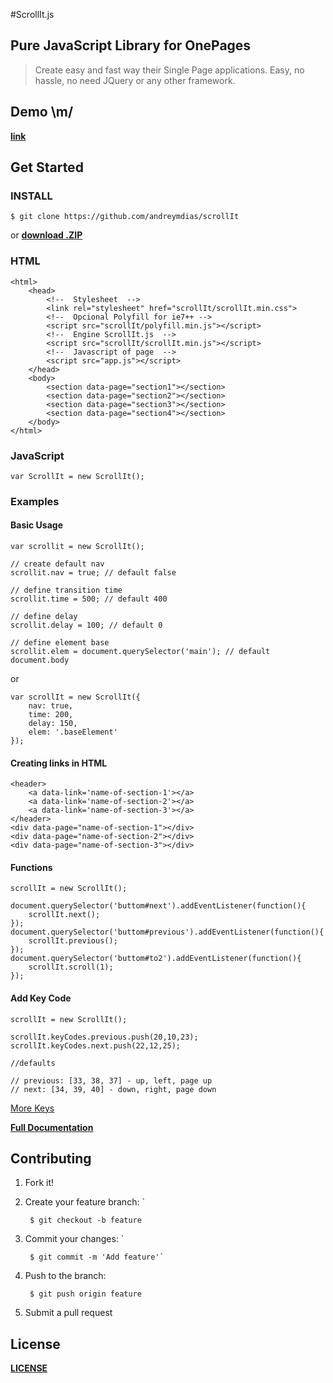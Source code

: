 #ScrollIt.js

## Pure JavaScript Library for OnePages

>Create easy and fast way their Single Page applications.
>Easy, no hassle, no need JQuery or any other framework.

## Demo \m/
    
**[link](andreymdias.github.io/scrollit/)**
    
## Get Started

### INSTALL

    $ git clone https://github.com/andreymdias/scrollIt
    
or **[download .ZIP](https://github.com/andreymdias/scrollIt/archive/master.zip)**

### HTML

    <html>    
        <head>
            <!--  Stylesheet  -->
            <link rel="stylesheet" href="scrollIt/scrollIt.min.css">
            <!--  Opcional Polyfill for ie7++ -->
            <script src="scrollIt/polyfill.min.js"></script>
            <!--  Engine ScrollIt.js  -->
            <script src="scrollIt/scrollIt.min.js"></script>
            <!--  Javascript of page  -->
            <script src="app.js"></script>
        </head>
        <body>
            <section data-page="section1"></section>
            <section data-page="section2"></section>
            <section data-page="section3"></section>
            <section data-page="section4"></section>
        </body>
    </html>
    
### JavaScript

    var ScrollIt = new ScrollIt();

### Examples

#### Basic Usage

    var scrollit = new ScrollIt();
    
    // create default nav
    scrollit.nav = true; // default false
    
    // define transition time
    scrollit.time = 500; // default 400
    
    // define delay
    scrollit.delay = 100; // default 0
    
    // define element base
    scrollit.elem = document.querySelector('main'); // default document.body

or
    
    var scrollIt = new ScrollIt({
        nav: true,
        time: 200,
        delay: 150,
        elem: '.baseElement'
    }); 
    
#### Creating links in HTML

    <header>
        <a data-link='name-of-section-1'></a>
        <a data-link='name-of-section-2'></a>
        <a data-link='name-of-section-3'></a>
    </header>
    <div data-page="name-of-section-1"></div>
    <div data-page="name-of-section-2"></div>
    <div data-page="name-of-section-3"></div>
    
#### Functions
    
    scrollIt = new ScrollIt();
    
    document.querySelector('buttom#next').addEventListener(function(){
        scrollIt.next();
    });
    document.querySelector('buttom#previous').addEventListener(function(){
        scrollIt.previous();
    });
    document.querySelector('buttom#to2').addEventListener(function(){
        scrollIt.scroll(1);
    });

#### Add Key Code

    scrollIt = new ScrollIt();
    
    scrollIt.keyCodes.previous.push(20,10,23);
    scrollIt.keyCodes.next.push(22,12,25);
    
    //defaults
    
    // previous: [33, 38, 37] - up, left, page up 
    // next: [34, 39, 40] - down, right, page down

[More Keys](http://www.cambiaresearch.com/articles/15/javascript-char-codes-key-codes)

**[Full Documentation](https://github.com/andreymdias/scrollIt/wiki)**

## Contributing

1. Fork it!
2. Create your feature branch: `

        $ git checkout -b feature
        
3. Commit your changes: `

        $ git commit -m 'Add feature'`
    
4. Push to the branch:

        $ git push origin feature
        
5. Submit a pull request

## License

**[LICENSE](https://github.com/andreymdias/scrollIt/blob/master/LICENSE)**
